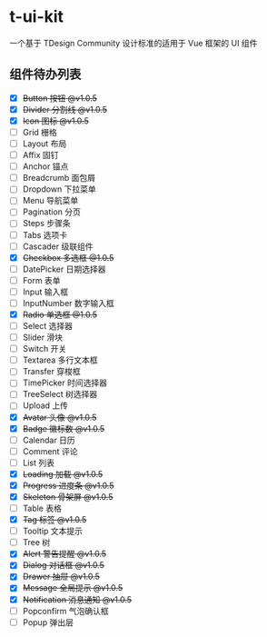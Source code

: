 # t-ui-kit

一个基于 TDesign Community 设计标准的适用于 Vue 框架的 UI 组件

## 组件待办列表

- [x] ~~Button 按钮 @v1.0.5~~
- [x] ~~Divider 分割线 @v1.0.5~~
- [x] ~~Icon 图标 @v1.0.5~~
- [ ] Grid 栅格
- [ ] Layout 布局
- [ ] Affix 固钉
- [ ] Anchor 锚点
- [ ] Breadcrumb 面包屑
- [ ] Dropdown 下拉菜单
- [ ] Menu 导航菜单
- [ ] Pagination 分页
- [ ] Steps 步骤条
- [ ] Tabs 选项卡
- [ ] Cascader 级联组件
- [x] ~~Checkbox 多选框 @1.0.5~~
- [ ] DatePicker 日期选择器
- [ ] Form 表单
- [ ] Input 输入框
- [ ] InputNumber 数字输入框
- [x] ~~Radio 单选框 @1.0.5~~
- [ ] Select 选择器
- [ ] Slider 滑块
- [ ] Switch 开关
- [ ] Textarea 多行文本框
- [ ] Transfer 穿梭框
- [ ] TimePicker 时间选择器
- [ ] TreeSelect 树选择器
- [ ] Upload 上传
- [x] ~~Avatar 头像 @v1.0.5~~
- [x] ~~Badge 徽标数 @v1.0.5~~
- [ ] Calendar 日历
- [ ] Comment 评论
- [ ] List 列表
- [x] ~~Loading 加载 @v1.0.5~~
- [x] ~~Progress 进度条 @v1.0.5~~
- [x] ~~Skeleton 骨架屏 @v1.0.5~~
- [ ] Table 表格
- [x] ~~Tag 标签 @v1.0.5~~
- [ ] Tooltip 文本提示
- [ ] Tree 树
- [x] ~~Alert 警告提醒 @v1.0.5~~
- [x] ~~Dialog 对话框 @v1.0.5~~
- [x] ~~Drawer 抽屉 @v1.0.5~~
- [x] ~~Message 全局提示 @v1.0.5~~
- [x] ~~Notification 消息通知 @v1.0.5~~
- [ ] Popconfirm 气泡确认框
- [ ] Popup 弹出层